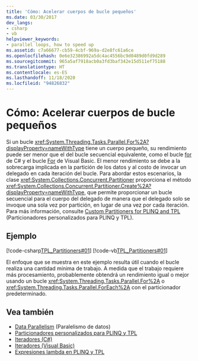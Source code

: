 ```yaml
---
title: 'Cómo: Acelerar cuerpos de bucle pequeños'
ms.date: 03/30/2017
dev_langs:
- csharp
- vb
helpviewer_keywords:
- parallel loops, how to speed up
ms.assetid: c7a66677-cb59-4cbf-969a-d2e8fc61a6ce
ms.openlocfilehash: 0e6e32386992a5dc4ac4556bc9d0489d0fd9d289
ms.sourcegitcommit: 965a5af7918acb0a3fd3baf342e15d511ef75188
ms.translationtype: HT
ms.contentlocale: es-ES
ms.lasthandoff: 11/18/2020
ms.locfileid: "94826832"
---
```

# <a name="how-to-speed-up-small-loop-bodies"></a>Cómo: Acelerar cuerpos de bucle pequeños
Si un bucle <xref:System.Threading.Tasks.Parallel.For%2A?displayProperty=nameWithType> tiene un cuerpo pequeño, su rendimiento puede ser menor que el del bucle secuencial equivalente, como el bucle [for](../../csharp/language-reference/keywords/for.md) de C# y el bucle [For](/previous-versions/visualstudio/visual-studio-2008/44kykk21(v=vs.90)) de Visual Basic. El menor rendimiento se debe a la sobrecarga implicada en la partición de los datos y al costo de invocar un delegado en cada iteración del bucle. Para abordar estos escenarios, la clase <xref:System.Collections.Concurrent.Partitioner> proporciona el método <xref:System.Collections.Concurrent.Partitioner.Create%2A?displayProperty=nameWithType>, que permite proporcionar un bucle secuencial para el cuerpo del delegado de manera que el delegado solo se invoque una sola vez por partición, en lugar de una vez por cada iteración. Para más información, consulte [Custom Partitioners for PLINQ and TPL](custom-partitioners-for-plinq-and-tpl.md) (Particionadores personalizados para PLINQ y TPL).  
  
## <a name="example"></a>Ejemplo  
 [!code-csharp[TPL_Partitioners#01](../../../samples/snippets/csharp/VS_Snippets_Misc/tpl_partitioners/cs/partitioner01.cs#01)]
 [!code-vb[TPL_Partitioners#01](../../../samples/snippets/visualbasic/VS_Snippets_Misc/tpl_partitioners/vb/partitionercreate01.vb#01)]  
  
 El enfoque que se muestra en este ejemplo resulta útil cuando el bucle realiza una cantidad mínima de trabajo. A medida que el trabajo requiere más procesamiento, probablemente obtendrá un rendimiento igual o mejor usando un bucle <xref:System.Threading.Tasks.Parallel.For%2A> o <xref:System.Threading.Tasks.Parallel.ForEach%2A> con el particionador predeterminado.  
  
## <a name="see-also"></a>Vea también

- [Data Parallelism](data-parallelism-task-parallel-library.md) (Paralelismo de datos)
- [Particionadores personalizados para PLINQ y TPL](custom-partitioners-for-plinq-and-tpl.md)
- [Iteradores (C#)](../../csharp/programming-guide/concepts/iterators.md)
- [Iteradores (Visual Basic)](../../visual-basic/programming-guide/concepts/iterators.md)
- [Expresiones lambda en PLINQ y TPL](lambda-expressions-in-plinq-and-tpl.md)
